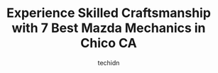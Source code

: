 ---
layout: ampstory
image: https://images.unsplash.com/photo-1639928846412-63b3f15c6f21?ixlib=rb-4.0.3&ixid=MnwxMjA3fDB8MHxwaG90by1wYWdlfHx8fGVufDB8fHx8&auto=format&fit=crop&w=640&h=853&q=80
author: techidn
featured: false
description: For top-quality automotive repairs and maintenance, visit the 7 best Mazda Mechanic in Chico CA, USA. Their reputation for excellence and their dedication to customer satisfaction make them 
title: Experience Skilled Craftsmanship with 7 Best Mazda Mechanics in Chico CA
cover:
   title: Experience Skilled Craftsmanship with 7 Best Mazda Mechanics in Chico CA
   subtitle: Rickpate
   background: https://images.unsplash.com/photo-1639928846412-63b3f15c6f21?ixlib=rb-4.0.3&ixid=MnwxMjA3fDB8MHxwaG90by1wYWdlfHx8fGVufDB8fHx8&auto=format&fit=crop&w=640&h=853&q=80

pages: 
 - layout: thirds
   top: <h1>#1 Boradori Automotive</h1>
   bottom: "<p>Radiator replacement.. Had pickup tower to shop from radiator blowout on hwy 32. Live out of area. All communication by phone until arrive for pickup after repair. Great </p>"
   background: https://images.unsplash.com/photo-1534312527009-56c7016453e6?ixlib=rb-4.0.3&ixid=MnwxMjA3fDB8MHxwaG90by1wYWdlfHx8fGVufDB8fHx8&auto=format&fit=crop&w=640&h=853&q=80
   backgroundblur: true
 - layout: thirds
   top: <h1>#2 CHICO CAR CARE, Independent Toyota Lexus Specialist</h1>
   bottom: "<p>1369 E 9th St, Chico, CA 95928, United States</p>"
   background: https://images.unsplash.com/photo-1580610447943-1bfbef5efe07?ixlib=rb-4.0.3&ixid=MnwxMjA3fDB8MHxwaG90by1wYWdlfHx8fGVufDB8fHx8&auto=format&fit=crop&w=640&h=853&q=80
   cta:
      link: https://www.knot35.com/toplist/experience-skilled-craftsmanship-with-7-best-mazda-mechanics-in-chico-ca/
      text: Experience Skilled Craftsmanship with 7 Best Mazda Mechanics in Chico CA
 - layout: thirds
   top: <h1>#3 Affordable Automotive</h1>
   bottom: "<p>2106 Park Ave, Chico, CA 95928, United States</p>"
   background: https://images.unsplash.com/photo-1518640467707-6811f4a6ab73?ixlib=rb-4.0.3&ixid=MnwxMjA3fDB8MHxwaG90by1wYWdlfHx8fGVufDB8fHx8&auto=format&fit=crop&w=640&h=853&q=80
   cta:
      link: https://www.knot35.com/toplist/experience-skilled-craftsmanship-with-7-best-mazda-mechanics-in-chico-ca/
      text: Experience Skilled Craftsmanship with 7 Best Mazda Mechanics in Chico CA
 - layout: thirds
   top: <h1>#4 Garys Automotive</h1>
   bottom: "<p>160 Rio Lindo Ave, Chico, CA 95926, United States</p>"
   background: https://images.unsplash.com/photo-1557672172-298e090bd0f1?ixlib=rb-4.0.3&ixid=MnwxMjA3fDB8MHxwaG90by1wYWdlfHx8fGVufDB8fHx8&auto=format&fit=crop&w=640&h=853&q=80
   cta:
      link: https://www.knot35.com/toplist/experience-skilled-craftsmanship-with-7-best-mazda-mechanics-in-chico-ca/
      text: Experience Skilled Craftsmanship with 7 Best Mazda Mechanics in Chico CA
 - layout: thirds
   top: <h1>#5 Affordable Automotive West</h1>
   bottom: "<p>906 Nord Ave, Chico, CA 95926, United States</p>"
   background: https://images.unsplash.com/photo-1524169358666-79f22534bc6e?ixlib=rb-4.0.3&ixid=MnwxMjA3fDB8MHxwaG90by1wYWdlfHx8fGVufDB8fHx8&auto=format&fit=crop&w=640&h=853&q=80
   cta:
      link: https://www.knot35.com/toplist/experience-skilled-craftsmanship-with-7-best-mazda-mechanics-in-chico-ca/
      text: Experience Skilled Craftsmanship with 7 Best Mazda Mechanics in Chico CA
 - layout: thirds
   top: <h1>#6 Precision Auto Repair</h1>
   bottom: "<p>3080 Thorntree Dr #5, Chico, CA 95973, United States</p>"
   background: https://images.unsplash.com/photo-1604871000636-074fa5117945?ixlib=rb-4.0.3&ixid=MnwxMjA3fDB8MHxwaG90by1wYWdlfHx8fGVufDB8fHx8&auto=format&fit=crop&w=640&h=853&q=80
   cta:
      link: https://www.knot35.com/toplist/experience-skilled-craftsmanship-with-7-best-mazda-mechanics-in-chico-ca/
      text: Experience Skilled Craftsmanship with 7 Best Mazda Mechanics in Chico CA
 - layout: thirds
   top: <h1>#7 Chico Auto Tech</h1>
   bottom: "<p>3330 CA-32 ste c, Chico, CA 95973, United States</p>"
   background: https://images.unsplash.com/photo-1527066579998-dbbae57f45ce?ixlib=rb-4.0.3&ixid=MnwxMjA3fDB8MHxwaG90by1wYWdlfHx8fGVufDB8fHx8&auto=format&fit=crop&w=640&h=853&q=80
   cta:
      link: https://www.knot35.com/toplist/experience-skilled-craftsmanship-with-7-best-mazda-mechanics-in-chico-ca/
      text: Experience Skilled Craftsmanship with 7 Best Mazda Mechanics in Chico CA
 - layout: thirds
   middle: Continue reading...
   background: https://images.unsplash.com/photo-1533998839656-76f5e4b2bccb?ixlib=rb-4.0.3&ixid=MnwxMjA3fDB8MHxwaG90by1wYWdlfHx8fGVufDB8fHx8&auto=format&fit=crop&w=640&h=853&q=80
   cta:
      link: https://www.knot35.com/toplist/experience-skilled-craftsmanship-with-7-best-mazda-mechanics-in-chico-ca/
      text: Experience Skilled Craftsmanship with 7 Best Mazda Mechanics in Chico CA
      
---